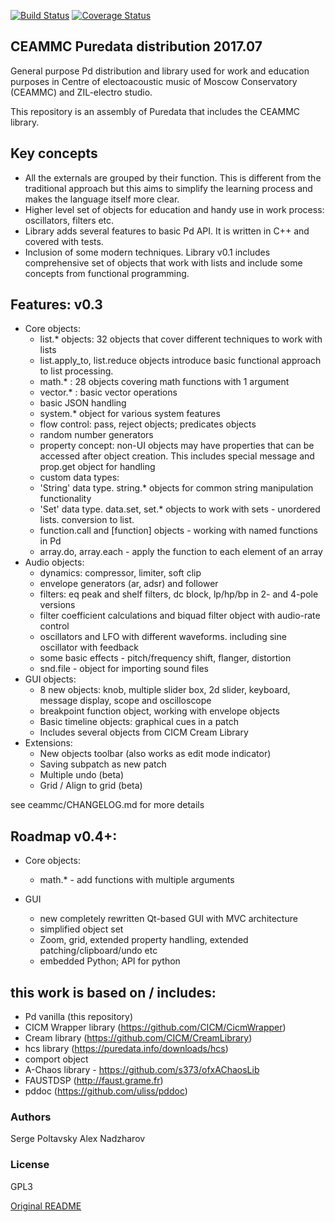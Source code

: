 [![Build Status](https://travis-ci.org/uliss/pure-data.svg?branch=ceammc)](https://travis-ci.org/uliss/pure-data)
[![Coverage Status](https://coveralls.io/repos/github/uliss/pure-data/badge.svg?branch=ceammc)](https://coveralls.io/github/uliss/pure-data?branch=ceammc)

CEAMMC Puredata distribution 2017.07
-----------------

General purpose Pd distribution and library used for work and education purposes in Centre of electoacoustic music of Moscow Conservatory (CEAMMC) and ZIL-electro studio.

This repository is an assembly of Puredata that includes the CEAMMC library.

Key concepts
------------

   - All the externals are grouped by their function. This is different from the traditional approach but this aims to simplify the learning process and makes the language itself more clear.
   - Higher level set of objects for education and handy use in work process: oscillators, filters etc.
   - Library adds several features to basic Pd API. It is written in C++ and covered with tests.
   - Inclusion of some modern techniques. Library v0.1 includes comprehensive set of objects that work with lists and include some concepts from functional programming.


Features: v0.3
--------------

 * Core objects:
   - list.* objects: 32 objects that cover different techniques to work with lists
   - list.apply_to, list.reduce objects introduce basic functional approach to list processing.
   - math.* : 28 objects covering math functions with 1 argument
   - vector.* : basic vector operations
   - basic JSON handling
   - system.* object for various system features
   - flow control: pass, reject objects; predicates objects
   - random number generators
   - property concept: non-UI objects may have properties that can be accessed after object creation. This includes special message and prop.get object for handling
   - custom data types:
   - 'String' data type. string.\* objects for common string manipulation functionality
   - 'Set' data type. data.set, set.\* objects to work with sets - unordered lists. conversion to list.
   - function.call and [function] objects - working with named functions in Pd
   - array.do, array.each - apply the function to each element of an array
 * Audio objects:
   - dynamics: compressor, limiter, soft clip
   - envelope generators (ar, adsr) and follower
   - filters: eq peak and shelf filters, dc block, lp/hp/bp in 2- and 4-pole versions
   - filter coefficient calculations and biquad filter object with audio-rate control
   - oscillators and LFO with different waveforms. including sine oscillator with feedback
   - some basic effects - pitch/frequency shift, flanger, distortion
   - snd.file - object for importing sound files
 * GUI objects:
   - 8 new objects: knob, multiple slider box, 2d slider, keyboard, message display, scope and oscilloscope
   - breakpoint function object, working with envelope objects
   - Basic timeline objects: graphical cues in a patch
   - Includes several objects from CICM Cream Library
 * Extensions:
   - New objects toolbar (also works as edit mode indicator)
   - Saving subpatch as new patch
   - Multiple undo (beta)
   - Grid / Align to grid (beta)

see ceammc/CHANGELOG.md for more details

Roadmap v0.4+:
-------------

 * Core objects:
   
   - math.\* - add functions with multiple arguments
 * GUI
   - new completely rewritten Qt-based GUI with MVC architecture
   - simplified object set
   - Zoom, grid, extended property handling, extended patching/clipboard/undo etc
   - embedded Python; API for python


this work is based on / includes:
---------------------------------
   - Pd vanilla (this repository)
   - CICM Wrapper library (https://github.com/CICM/CicmWrapper)
   - Cream library (https://github.com/CICM/CreamLibrary)
   - hcs library (https://puredata.info/downloads/hcs)
   - comport object
   - A-Chaos library - https://github.com/s373/ofxAChaosLib
   - FAUSTDSP (http://faust.grame.fr)
   - pddoc (https://github.com/uliss/pddoc)


### Authors
Serge Poltavsky
Alex Nadzharov

### License
GPL3

[Original README](README_ORIGINAL.md)
